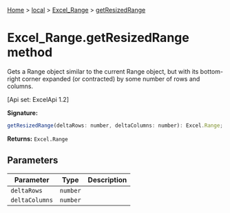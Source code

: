 [Home](./index) &gt; [local](local.md) &gt; [Excel\_Range](local.excel_range.md) &gt; [getResizedRange](local.excel_range.getresizedrange.md)

# Excel\_Range.getResizedRange method

Gets a Range object similar to the current Range object, but with its bottom-right corner expanded (or contracted) by some number of rows and columns. 

 \[Api set: ExcelApi 1.2\]

**Signature:**
```javascript
getResizedRange(deltaRows: number, deltaColumns: number): Excel.Range;
```
**Returns:** `Excel.Range`

## Parameters

|  Parameter | Type | Description |
|  --- | --- | --- |
|  `deltaRows` | `number` |  |
|  `deltaColumns` | `number` |  |

